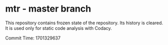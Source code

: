 # mtr - master branch

This repository contains frozen state of the repository.
Its history is cleared. It is used only for static code
analysis with Codacy.

Commit Time: 1701329637